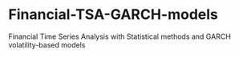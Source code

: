 # Financial-TSA-GARCH-models
Financial Time Series Analysis with Statistical methods and GARCH volatility-based models
